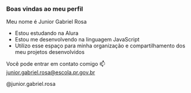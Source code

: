 ### Boas vindas ao meu perfil 
Meu nome é Junior Gabriel Rosa

- Estou estudando na Alura
- Estou me desenvolvendo na linguagem JavaScript
- Utilizo esse espaço para minha organização e compartilhamento dos meu projetos desenvolvidos

Você pode entrar em contato comigo 📫
junior.gabriel.rosa@escola.pr.gov.br

@junior.gabriel.rosa
